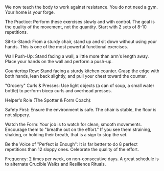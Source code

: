 We now teach the body to work against resistance. You do not need a gym. Your home is your forge.

The Practice: Perform these exercises slowly and with control. The goal is the quality of the movement, not the quantity. Start with 2 sets of 8-10 repetitions.

Sit-to-Stand: From a sturdy chair, stand up and sit down without using your hands. This is one of the most powerful functional exercises.

Wall Push-Up: Stand facing a wall, a little more than arm's length away. Place your hands on the wall and perform a push-up.

Countertop Row: Stand facing a sturdy kitchen counter. Grasp the edge with both hands, lean back slightly, and pull your chest toward the counter.

"Grocery" Curls & Presses: Use light objects (a can of soup, a small water bottle) to perform bicep curls and overhead presses.

Helper's Role (The Spotter & Form Coach):

Safety First: Ensure the environment is safe. The chair is stable, the floor is not slippery.

Watch the Form: Your job is to watch for clean, smooth movements. Encourage them to "breathe out on the effort." If you see them straining, shaking, or holding their breath, that is a sign to stop the set.

Be the Voice of "Perfect is Enough": It is far better to do 8 perfect repetitions than 12 sloppy ones. Celebrate the quality of the effort.

Frequency: 2 times per week, on non-consecutive days. A great schedule is to alternate Crucible Walks and Resilience Rituals.